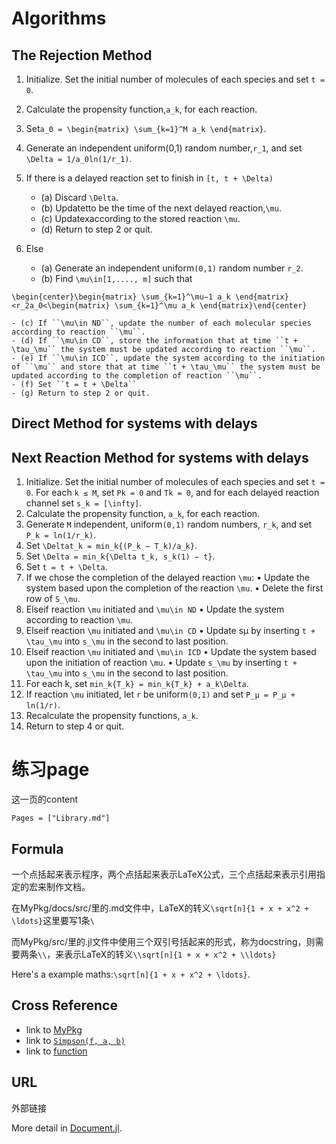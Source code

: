 # Algorithms
## The Rejection Method
1. Initialize. Set the initial number of molecules of each species and set ``t = 0``.

2. Calculate the propensity function,``a_k``, for each reaction.

3. Set``a_0 = \begin{matrix} \sum_{k=1}^M a_k \end{matrix}``.

4. Generate an independent uniform(0,1) random number,``r_1``, and set ``\Delta = 1/a_0ln(1/r_1)``.

5. If there is a delayed reaction set to finish in ``[t, t + \Delta)``
    - (a) Discard ``\Delta``.
    - (b) Updatetto be the time of the next delayed reaction,``\mu``.
    - (c) Updatexaccording to the stored reaction ``\mu``.
    - (d) Return to step 2 or quit.
6. Else
    - (a) Generate an independent uniform``(0,1)`` random number ``r_2``.
    - (b) Find ``\mu\in[1,...., m]`` such that

``\begin{center}\begin{matrix} \sum_{k=1}^\mu−1 a_k \end{matrix}<r_2a_0<\begin{matrix} \sum_{k=1}^\mu a_k \end{matrix}\end{center}``

    - (c) If ``\mu\in ND``, update the number of each molecular species according to reaction ``\mu``.
    - (d) If ``\mu\in CD``, store the information that at time ``t + \tau_\mu`` the system must be updated according to reaction ``\mu``.
    - (e) If ``\mu\in ICD``, update the system according to the initiation of ``\mu`` and store that at time ``t + \tau_\mu`` the system must be updated according to the completion of reaction ``\mu``.
    - (f) Set ``t = t + \Delta``
    - (g) Return to step 2 or quit.

## Direct Method for systems with delays

## Next Reaction Method for systems with delays
1. Initialize. Set the initial number of molecules of each species and set ``t = 0``. For each ``k ≤ M``, set ``Pk = 0`` and ``Tk = 0``, and for each delayed reaction channel set ``s_k = [\infty]``.
2. Calculate the propensity function, ``a_k``, for each reaction.
3. Generate ``M`` independent, uniform``(0,1)`` random numbers, ``r_k``, and set ``P_k = ln(1/r_k)``.
4. Set ``\Deltat_k = min_k{(P_k − T_k)/a_k}``.
5. Set ``\Delta = min_k{\Delta t_k, s_k(1) − t}``.
6. Set ``t = t + \Delta``.
7. If we chose the completion of the delayed reaction ``\mu``:
• Update the system based upon the completion of the reaction ``\mu``.
• Delete the first row of ``S_\mu``.
8. Elseif reaction ``\mu`` initiated and ``\mu\in ND``
• Update the system according to reaction ``\mu``.
9. Elseif reaction ``\mu`` initiated and ``\mu\in CD``
• Update sµ by inserting ``t + \tau_\mu`` into ``s_\mu`` in the second to last position.
10. Elseif reaction ``\mu`` initiated and ``\mu\in ICD``
• Update the system based upon the initiation of reaction ``\mu``.
• Update ``s_\mu`` by inserting ``t + \tau_\mu`` into ``s_\mu`` in the second to last position.
11. For each k, set ``min_k{T_k} = min_k{T_k} + a_k\Delta``.
12. If reaction ``\mu`` initiated, let ``r`` be uniform``(0,1)`` and set ``P_µ = P_µ + ln(1/r)``.
13. Recalculate the propensity functions, ``a_k``.
14. Return to step 4 or quit.



# 练习page

 这一页的content
```@contents
Pages = ["Library.md"]
```
## Formula
一个点括起来表示程序，两个点括起来表示LaTeX公式，三个点括起来表示引用指定的宏来制作文档。

在MyPkg/docs/src/里的.md文件中，LaTeX的转义`\sqrt[n]{1 + x + x^2 + \ldots}`这里要写1条`\`

而MyPkg/src/里的.jl文件中使用三个双引号括起来的形式，称为docstring，则需要两条`\\`，来表示LaTeX的转义`\\sqrt[n]{1 + x + x^2 + \\ldots}`

Here's a example maths:``\sqrt[n]{1 + x + x^2 + \ldots}``.

## Cross Reference

- link to [MyPkg](@ref)
- link to [`Simpson(f, a, b)`](@ref)
- link to [function](@ref)

## URL

外部链接

More detail in [Document.jl](https://juliadocs.github.io/Documenter.jl/stable/).
